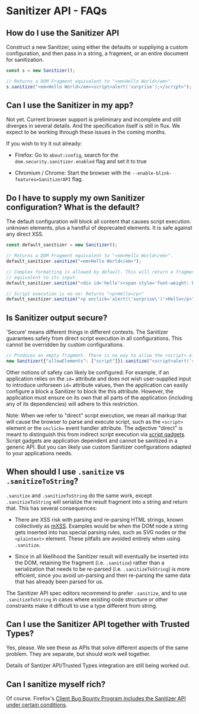  Sanitizer API - FAQs
======================

## How do I use the Sanitizer API

Construct a new Sanitizer, using either the defaults or suppliying a custom
configuration, and then pass in a string, a fragment, or an entire document
for sanitization.

```js
const s = new Sanitizer();

// Returns a DOM Fragment equivalent to "<em>Hello World</em>".
s.sanitize("<em>Hello World</em><script>alert('surprise');</script>");
```

## Can I use the Sanitizer in my app?

Not yet. Current browser support is preliminary and incomplete and still
diverges in several details. And the specification itself is still in flux.
We expect to be working through these issues in the coming months.

If you wish to try it out already:

* Firefox: Go to `about:config`, search for the `dom.security.sanitizer.enabled`
  flag and set it to true

* Chromium / Chrome: Start the browser with the
  `--enable-blink-features=SanitizerAPI` flag.

## Do I have to supply my own Sanitizer configuration? What is the default?

The default configuration will block all content that causes script execution.
unknown elements, plus a handful of deprecated elements.
It is safe against any direct XSS.

```js
const default_sanitizer = new Sanitizer();

// Returns a DOM Fragment equivalent to "<em>Hello World</em>".
default_sanitizer.sanitize("<em>Hello World</em>");

// Complex formatting is allowed by default. This will return a fragment
// equivalent to its input.
default_sanitizer.sanitize("<div id='hello'><span style='font-weight: bold'>Hello World</span></div>");

// Script execution is no-no: Returns "<p>Hello</p>"
default_sanitizer.sanitize("<p onclick='alert(\'surprise\')'>Hello</p>");
```

## Is Sanitizer output secure?

'Secure' means different things in different contexts. The Sanitizer guarantees
safety from direct script execution in all configurations. This cannot be
overridden by custom configurations.

```js
// Produces an empty fragment. There is no way to allow the <script> element.
new Sanitizer({"allowElements": ["script"]}).sanitize("<script>alert('surprise')</script>");
```

Other notions of safety can likely be configured. For example, if an
application relies on the `id=` attribute and does not wish user-supplied input
to introduce unforseen `id=` attribute values, then the application can easily
configure a block a Sanitizer to block the this attribute. However, the
application must ensure on its own that all parts of the application
(including any of its dependencies) will adhere to this restriction.

Note: When we refer to "direct" script execution, we mean all markup that will
  cause the browser to parse and execute script, such as the `<script>` element
  or the `onclick=` event handler attribute. The adjective "direct" is meant
  to distinguish this from indirect script execution via
  [script gadgets](https://dl.acm.org/doi/abs/10.1145/3133956.3134091). Script
  gadgets are application dependent and cannot be sanitized in a generic API.
  But you can likely use custom Sanitizer configurations adapted to your
  applications needs.


## When should I use `.sanitize` vs `.sanitizeToString`?

`.sanitize` and `.sanitizeToString` do the same work, except `.sanitizeToString`
will serialize the result fragment into a string and return that. This has
several consequences:

* There are XSS risk with parsing and re-parsing HTML strings, known
  collectively as
  [mXSS](https://hackinparis.com/data/slides/2013/slidesmarioheiderich.pdf).
  Examples would be when the DOM node a string gets inserted into has special
  parsing rules, such as SVG nodes or the `<plaintext>` element.
  These pitfalls are avoided entirely when using `.sanitize`.

* Since in all likelihood the Sanitizer result will eventually
  be inserted into the DOM, retaining the fragment (i.e. `.sanitize`)
  rather than a serialization that needs to be re-parsed
  (i.e. `.sanitizeToString`) is more efficient, since you avoid un-parsing
  and then re-parsing the same data that has already been parsed for us.

The Sanitizer API spec editors recommend to prefer `.sanitize`, and to use
`.sanitizeToString` in cases where existing code structure or
other constraints make it difficult to use a type different from string.

## Can I use the Sanitizer API together with Trusted Types?

Yes, please. We see these as APIs that solve different aspects of the
same problem. They are separate, but should work well together.

Details of Santizer API/Trusted Types integration are still being worked out.


## Can I sanitize myself rich?

Of course. Firefox's [Client Bug Bounty Program includes the Sanitizer API
under certain conditions](https://www.mozilla.org/en-US/security/client-bug-bounty/#exploit-mitigation-bounty).

